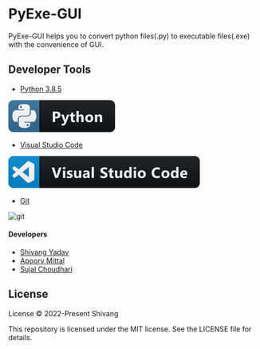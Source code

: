 # PyExe-GUI
PyExe-GUI helps you to convert python files(.py) to executable files(.exe) with the convenience of GUI.

## Developer Tools

- [Python 3.8.5](https://www.python.org/ftp/python/3.8.5/Python-3.8.5.tar.xz) 

![python](https://raw.githubusercontent.com/MikeCodesDotNET/ColoredBadges/master/svg/dev/languages/python.svg)

- [Visual Studio Code](https://code.visualstudio.com) 

![vscode](https://raw.githubusercontent.com/MikeCodesDotNET/ColoredBadges/master/svg/dev/tools/visualstudio_code.svg)

- [Git](https://git-scm.com/) 

![git](https://raw.githubusercontent.com/klaasnicolaas/ColoredBadges/new-badges/svg/dev/tools/git.svg)

#### Developers
- [Shivang Yadav](https://github.com/shivang1809)
- [Apoorv Mittal](https://github.com/Apoorv012)
- [Sujal Choudhari](https://github.com/SujalChoudhari)

## License

License © 2022-Present Shivang

This repository is licensed under the MIT license. See the LICENSE file for details.
